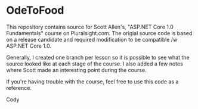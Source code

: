 # OdeToFood
This repository contains source for Scott Allen's, "ASP.NET Core 1.0 Fundamentals" course on Pluralsight.com. The origial source code is based on a release candidate and required modification to be compatible /w ASP.NET Core 1.0.

Generally, I created one branch per lesson so it is possible to see what the source looked like at each stage of the course. I also added a few notes where Scott made an interesting point during the course. 

If you're having trouble with the course, feel free to use this code as a reference. 

Cody

